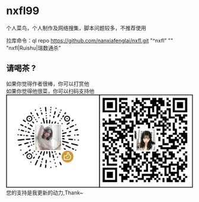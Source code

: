 # nxfl99
个人菜鸟，个人制作及网络搜集，脚本问题较多，不推荐使用

拉库命令：ql repo https://github.com/nanxiafenglai/nxfl.git "^nxfl" "" "nxfl|Ruishu|瑞数通杀"

## 请喝茶 ?
如果你觉得作者很棒，你可以打赏他  
如果你觉得他很菜，你可以扫码支持他  
![给点钱花](get_me_some_money.jpg)
您的支持是我更新的动力,Thank~

